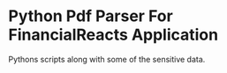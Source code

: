 # Python Pdf Parser For FinancialReacts Application

Pythons scripts along with some of the sensitive data.
